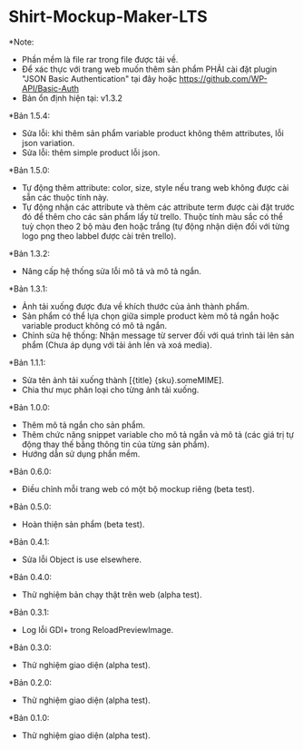 # Shirt-Mockup-Maker-LTS
*Note: 
- Phần mềm là file rar trong file được tải về.
- Để xác thực với trang web muốn thêm sản phẩm PHẢI cài đặt plugin "JSON Basic Authentication" tại đây hoặc https://github.com/WP-API/Basic-Auth
- Bản ổn định hiện tại: v1.3.2

*Bản 1.5.4:
- Sửa lỗi: khi thêm sản phẩm variable product không thêm attributes, lỗi json variation.
- Sửa lỗi: thêm simple product lỗi json.

*Bản 1.5.0:
- Tự động thêm attribute: color, size, style nếu trang web không được cài sẵn các thuộc tính này.
- Tự động nhận các attribute và thêm các attribute term được cài đặt trước đó để thêm cho các sản phẩm lấy từ trello. Thuộc tính màu sắc có thể tuỳ chọn theo 2 bộ màu đen hoặc trắng (tự động nhận diện đối với từng logo png theo labbel được cài trên trello).

*Bản 1.3.2:
- Nâng cấp hệ thống sửa lỗi mô tả và mô tả ngắn.

*Bản 1.3.1:
- Ảnh tải xuống được đưa về khích thước của ảnh thành phẩm.
- Sản phẩm có thể lựa chọn giữa simple product kèm mô tả ngắn hoặc variable product không có mô tả ngắn.
- Chỉnh sửa hệ thống: Nhận message từ server đối với quá trình tải lên sản phẩm (Chưa áp dụng với tải ảnh lên và xoá media).

*Bản 1.1.1:
- Sửa tên ảnh tải xuống thành [{title} {sku}.someMIME].
- Chia thư mục phân loại cho từng ảnh tải xuống.

*Bản 1.0.0:
- Thêm mô tả ngắn cho sản phẩm.
- Thêm chức năng snippet variable cho mô tả ngắn và mô tả (các giá trị tự động thay thế bằng thông tin của từng sản phẩm).
- Hướng dẫn sử dụng phần mềm.

*Bản 0.6.0:
- Điều chỉnh mỗi trang web có một bộ mockup riêng (beta test).

*Bản 0.5.0:
- Hoàn thiện sản phẩm (beta test).

*Bản 0.4.1:
- Sửa lỗi Object is use elsewhere.

*Bản 0.4.0:
- Thử nghiệm bản chạy thật trên web (alpha test).

*Bản 0.3.1:
- Log lỗi GDI+ trong ReloadPreviewImage.

*Bản 0.3.0:
- Thử nghiệm giao diện (alpha test).

*Bản 0.2.0:
- Thử nghiệm giao diện (alpha test).

*Bản 0.1.0:
- Thử nghiệm giao diện (alpha test).
